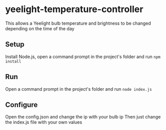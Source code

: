 # yeelight-temperature-controller
This allows a Yeelight bulb temperature and brightness to be changed depending on the time of the day

## Setup
Install Node.js, open a command prompt in the project's folder and run
`npm install`

## Run
Open a command prompt in the project's folder and run
`node index.js`

## Configure
Open the config.json and change the ip with your bulb ip
Then just change the index.js file with your own values
